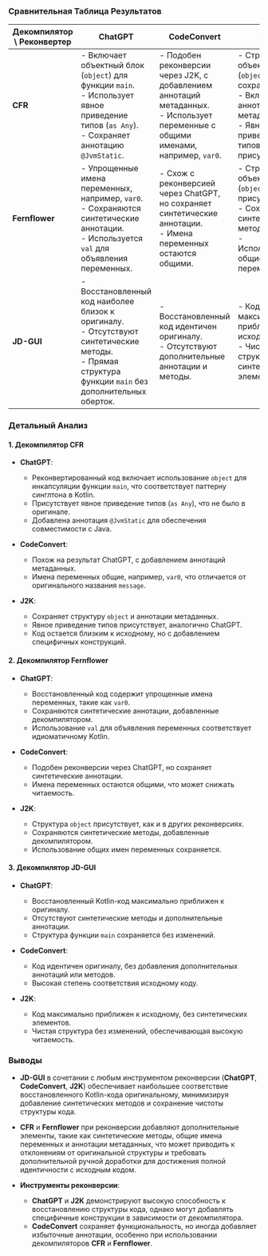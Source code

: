 ### Сравнительная Таблица Результатов

| **Декомпилятор \ Реконвертер** | **ChatGPT**                                                                 | **CodeConvert**                                                            | **J2K**                                                                        |
|--------------------------------|------------------------------------------------------------------------------|----------------------------------------------------------------------------|--------------------------------------------------------------------------------|
| **CFR**                        | - Включает объектный блок (`object`) для функции `main`. <br> - Использует явное приведение типов (`as Any`). <br> - Сохраняет аннотацию `@JvmStatic`. | - Подобен реконверсии через J2K, с добавлением аннотаций метаданных. <br> - Использует переменные с общими именами, например, `var0`. | - Структура объекта (`object`) сохраняется. <br> - Включены аннотации метаданных. <br> - Явное приведение типов присутствует. |
| **Fernflower**                 | - Упрощенные имена переменных, например, `var0`. <br> - Сохраняются синтетические аннотации. <br> - Используется `val` для объявления переменных. | - Схож с реконверсией через ChatGPT, но сохраняет синтетические аннотации. <br> - Имена переменных остаются общими. | - Структура объекта (`object`) присутствует. <br> - Сохранены синтетические методы. <br> - Используются общие имена переменных. |
| **JD-GUI**                     | - Восстановленный код наиболее близок к оригиналу. <br> - Отсутствуют синтетические методы. <br> - Прямая структура функции `main` без дополнительных оберток. | - Восстановленный код идентичен оригиналу. <br> - Отсутствуют дополнительные аннотации и методы. | - Код максимально приближен к исходному. <br> - Чистая структура без синтетических элементов. |

### Детальный Анализ

#### 1. Декомпилятор CFR

- **ChatGPT**:
    - Реконвертированный код включает использование `object` для инкапсуляции функции `main`, что соответствует паттерну синглтона в Kotlin.
    - Присутствует явное приведение типов (`as Any`), что не было в оригинале.
    - Добавлена аннотация `@JvmStatic` для обеспечения совместимости с Java.

- **CodeConvert**:
    - Похож на результат ChatGPT, с добавлением аннотаций метаданных.
    - Имена переменных общие, например, `var0`, что отличается от оригинального названия `message`.

- **J2K**:
    - Сохраняет структуру `object` и аннотации метаданных.
    - Явное приведение типов присутствует, аналогично ChatGPT.
    - Код остается близким к исходному, но с добавлением специфичных конструкций.

#### 2. Декомпилятор Fernflower

- **ChatGPT**:
    - Восстановленный код содержит упрощенные имена переменных, такие как `var0`.
    - Сохраняются синтетические аннотации, добавленные декомпилятором.
    - Использование `val` для объявления переменных соответствует идиоматичному Kotlin.

- **CodeConvert**:
    - Подобен реконверсии через ChatGPT, но сохраняет синтетические аннотации.
    - Имена переменных остаются общими, что может снижать читаемость.

- **J2K**:
    - Структура `object` присутствует, как и в других реконверсиях.
    - Сохраняются синтетические методы, добавленные декомпилятором.
    - Использование общих имен переменных сохраняется.

#### 3. Декомпилятор JD-GUI

- **ChatGPT**:
    - Восстановленный Kotlin-код максимально приближен к оригиналу.
    - Отсутствуют синтетические методы и дополнительные аннотации.
    - Структура функции `main` сохраняется без изменений.

- **CodeConvert**:
    - Код идентичен оригиналу, без добавления дополнительных аннотаций или методов.
    - Высокая степень соответствия исходному коду.

- **J2K**:
    - Код максимально приближен к исходному, без синтетических элементов.
    - Чистая структура без изменений, обеспечивающая высокую читаемость.

### Выводы

- **JD-GUI** в сочетании с любым инструментом реконверсии (**ChatGPT**, **CodeConvert**, **J2K**) обеспечивает наибольшее соответствие восстановленного Kotlin-кода оригинальному, минимизируя добавление синтетических методов и сохранение чистоты структуры кода.

- **CFR** и **Fernflower** при реконверсии добавляют дополнительные элементы, такие как синтетические методы, общие имена переменных и аннотации метаданных, что может приводить к отклонениям от оригинальной структуры и требовать дополнительной ручной доработки для достижения полной идентичности с исходным кодом.

- **Инструменты реконверсии**:
    - **ChatGPT** и **J2K** демонстрируют высокую способность к восстановлению структуры кода, однако могут добавлять специфичные конструкции в зависимости от декомпилятора.
    - **CodeConvert** сохраняет функциональность, но иногда добавляет избыточные аннотации, особенно при использовании декомпиляторов **CFR** и **Fernflower**.